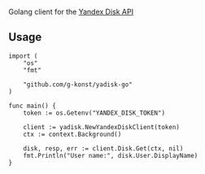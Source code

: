 Golang client for the [Yandex Disk API](https://yandex.com/dev/disk-api/doc/en/)

## Usage

```Golang
import (
    "os"
    "fmt"

    "github.com/g-konst/yadisk-go"
)

func main() {
	token := os.Getenv("YANDEX_DISK_TOKEN")

	client := yadisk.NewYandexDiskClient(token)
	ctx := context.Background()

    disk, resp, err := client.Disk.Get(ctx, nil)
    fmt.Println("User name:", disk.User.DisplayName)
}
```
